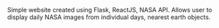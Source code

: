 Simple website created using Flask, ReactJS, NASA API. 
Allows user to display daily NASA images from individual days, nearest earth objects. 

